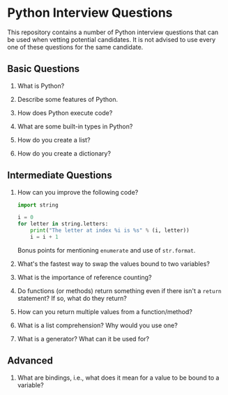 # Python Interview Questions

This repository contains a number of Python interview questions that can be 
used when vetting potential candidates. It is not advised to use every one of 
these questions for the same candidate.

## Basic Questions

1. What is Python?

1. Describe some features of Python.

1. How does Python execute code?

1. What are some built-in types in Python?

1. How do you create a list?

1. How do you create a dictionary?

## Intermediate Questions

1. How can you improve the following code?

   ```python
   import string

   i = 0
   for letter in string.letters:
       print("The letter at index %i is %s" % (i, letter))
       i = i + 1
   ```

   Bonus points for mentioning `enumerate` and use of `str.format`.

1. What's the fastest way to swap the values bound to two variables?

1. What is the importance of reference counting?

1. Do functions (or methods) return something even if there isn't a `return`
   statement? If so, what do they return?

1. How can you return multiple values from a function/method?

1. What is a list comprehension? Why would you use one?

1. What is a generator? What can it be used for?

## Advanced

1. What are bindings, i.e., what does it mean for a value to be bound to a
   variable?
